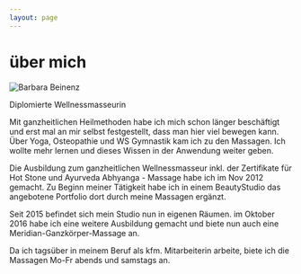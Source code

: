```yaml
---
layout: page
---
```


# über mich
![Barbara Beinenz](img/portrait1.png) 

Diplomierte Wellnessmasseurin 

Mit ganzheitlichen Heilmethoden habe ich mich schon länger beschäftigt und erst mal an mir selbst festgestellt, dass man hier viel bewegen kann. Über Yoga, Osteopathie und WS Gymnastik kam ich zu den Massagen. Ich wollte mehr lernen und dieses Wissen in der Anwendung weiter geben.

Die Ausbildung zum ganzheitlichen Wellnessmasseur inkl. der Zertifikate für Hot Stone und Ayurveda Abhyanga - Massage habe ich im Nov 2012 gemacht. Zu Beginn meiner Tätigkeit  habe ich in einem BeautyStudio das angebotene Portfolio dort durch meine Massagen ergänzt.    

Seit 2015 befindet sich mein Studio nun in eigenen Räumen. im Oktober 2016 habe ich eine weitere Ausbildung gemacht und biete nun auch eine Meridian-Ganzkörper-Massage an. 

Da ich tagsüber in meinem Beruf als kfm. Mitarbeiterin arbeite, biete ich die Massagen Mo-Fr abends und samstags an. 

